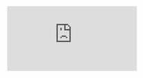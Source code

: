 <p/>
<div class='embed-container'><iframe src='http://www.youtube.com/embed/BajoZYn8WxA?showinfo=0' frameborder='0' allowfullscreen></iframe></div>
